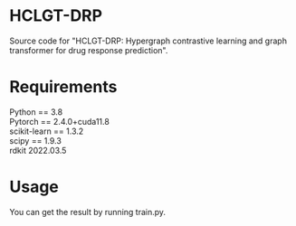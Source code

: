 # HCLGT-DRP
Source code for "HCLGT-DRP: Hypergraph contrastive learning and graph transformer for drug response prediction".
# Requirements
Python == 3.8  
Pytorch == 2.4.0+cuda11.8  
scikit-learn == 1.3.2  
scipy == 1.9.3  
rdkit 2022.03.5  

# Usage
You can get the result by running train.py.  

